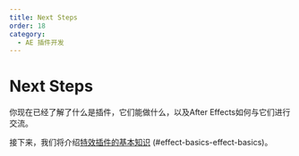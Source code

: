 ```yaml
---
title: Next Steps
order: 18
category:
  - AE 插件开发
---
```


# Next Steps

你现在已经了解了什么是插件，它们能做什么，以及After Effects如何与它们进行交流。

接下来，我们将介绍[特效插件的基本知识](.../effect-basics/effect-basics.html) (#effect-basics-effect-basics)。